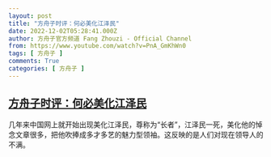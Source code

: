 ```yaml
---
layout: post
title: "方舟子时评：何必美化江泽民"
date: 2022-12-02T05:28:41.000Z
author: 方舟子官方频道 Fang Zhouzi - Official Channel
from: https://www.youtube.com/watch?v=PnA_GmKhWn0
tags: [ 方舟子 ]
comments: True
categories: [ 方舟子 ]
---
```

<!--1669958921000-->
[方舟子时评：何必美化江泽民](https://www.youtube.com/watch?v=PnA_GmKhWn0)
------

<div>
几年来中国网上就开始出现美化江泽民，尊称为“长者”，江泽民一死，美化他的悼念文章很多，把他吹捧成多才多艺的魅力型领袖。这反映的是人们对现在领导人的不满。
</div>
